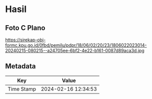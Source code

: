 # Hasil

## Foto C Plano

https://sirekap-obj-formc.kpu.go.id/0fbd/pemilu/pdpr/18/06/02/20/23/1806022023014-20240215-080215--a24705ee-6bf2-4e22-b161-0087d89aca3d.jpg


## Metadata

| Key        | Value               |
| ---------- | ------------------- |
| Time Stamp | 2024-02-16 12:34:53 |



